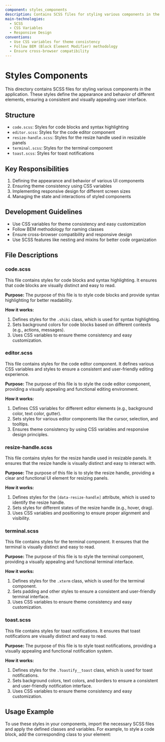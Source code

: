 ```yaml
---
component: styles_components
description: Contains SCSS files for styling various components in the application
main-technologies:
  - SCSS
  - CSS Variables
  - Responsive Design
conventions:
  - Use CSS variables for theme consistency
  - Follow BEM (Block Element Modifier) methodology
  - Ensure cross-browser compatibility
---
```


# Styles Components

This directory contains SCSS files for styling various components in the application. These styles define the appearance and behavior of different elements, ensuring a consistent and visually appealing user interface.

## Structure

- `code.scss`: Styles for code blocks and syntax highlighting
- `editor.scss`: Styles for the code editor component
- `resize-handle.scss`: Styles for the resize handle used in resizable panels
- `terminal.scss`: Styles for the terminal component
- `toast.scss`: Styles for toast notifications

## Key Responsibilities

1. Defining the appearance and behavior of various UI components
2. Ensuring theme consistency using CSS variables
3. Implementing responsive design for different screen sizes
4. Managing the state and interactions of styled components

## Development Guidelines

- Use CSS variables for theme consistency and easy customization
- Follow BEM methodology for naming classes
- Ensure cross-browser compatibility and responsive design
- Use SCSS features like nesting and mixins for better code organization

## File Descriptions

### code.scss

This file contains styles for code blocks and syntax highlighting. It ensures that code blocks are visually distinct and easy to read.

**Purpose:**
The purpose of this file is to style code blocks and provide syntax highlighting for better readability.

**How it works:**
1. Defines styles for the `.shiki` class, which is used for syntax highlighting.
2. Sets background colors for code blocks based on different contexts (e.g., actions, messages).
3. Uses CSS variables to ensure theme consistency and easy customization.

### editor.scss

This file contains styles for the code editor component. It defines various CSS variables and styles to ensure a consistent and user-friendly editing experience.

**Purpose:**
The purpose of this file is to style the code editor component, providing a visually appealing and functional editing environment.

**How it works:**
1. Defines CSS variables for different editor elements (e.g., background color, text color, gutter).
2. Sets styles for various editor components like the cursor, selection, and tooltips.
3. Ensures theme consistency by using CSS variables and responsive design principles.

### resize-handle.scss

This file contains styles for the resize handle used in resizable panels. It ensures that the resize handle is visually distinct and easy to interact with.

**Purpose:**
The purpose of this file is to style the resize handle, providing a clear and functional UI element for resizing panels.

**How it works:**
1. Defines styles for the `[data-resize-handle]` attribute, which is used to identify the resize handle.
2. Sets styles for different states of the resize handle (e.g., hover, drag).
3. Uses CSS variables and positioning to ensure proper alignment and visibility.

### terminal.scss

This file contains styles for the terminal component. It ensures that the terminal is visually distinct and easy to read.

**Purpose:**
The purpose of this file is to style the terminal component, providing a visually appealing and functional terminal interface.

**How it works:**
1. Defines styles for the `.xterm` class, which is used for the terminal component.
2. Sets padding and other styles to ensure a consistent and user-friendly terminal interface.
3. Uses CSS variables to ensure theme consistency and easy customization.

### toast.scss

This file contains styles for toast notifications. It ensures that toast notifications are visually distinct and easy to read.

**Purpose:**
The purpose of this file is to style toast notifications, providing a visually appealing and functional notification system.

**How it works:**
1. Defines styles for the `.Toastify__toast` class, which is used for toast notifications.
2. Sets background colors, text colors, and borders to ensure a consistent and user-friendly notification interface.
3. Uses CSS variables to ensure theme consistency and easy customization.

## Usage Example

To use these styles in your components, import the necessary SCSS files and apply the defined classes and variables. For example, to style a code block, add the corresponding class to your element:
